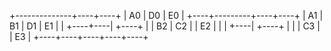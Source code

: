 +--------------+----+----+
| A0           | D0 | E0 |
+----+---------+----+----+
| A1 | B1      | D1 | E1 |
|    +----+----|    +----+
|    | B2 | C2 |    | E2 |
|    |    +----|    +----+
|    |    | C3 |    | E3 |
+----+----+----+----+----+
